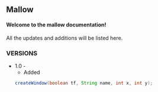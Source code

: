 ## Mallow
#### Welcome to the mallow documentation!
All the updates and additions will be listed here.

### VERSIONS
- 1.0 -
  - Added 
  ```Java
  createWindow(boolean tf, String name, int x, int y);
  ```

